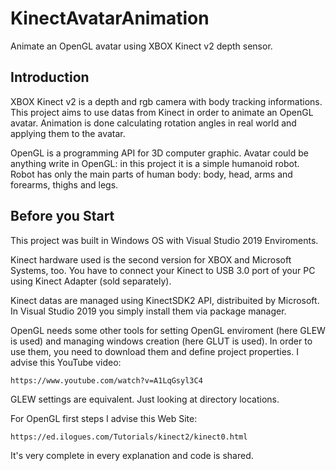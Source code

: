 # KinectAvatarAnimation

Animate an OpenGL avatar using XBOX Kinect v2 depth sensor.

## Introduction

XBOX Kinect v2 is a depth and rgb camera with body tracking informations. This project aims to use datas from Kinect in order to animate an OpenGL avatar. Animation is done calculating rotation angles in real world and applying them to the avatar.<br>

OpenGL is a programming API for 3D computer graphic. Avatar could be anything write in OpenGL: in this project it is a simple humanoid robot. Robot has only the main parts of human body: body, head, arms and forearms, thighs and legs.

## Before you Start

This project was built in Windows OS with Visual Studio 2019 Enviroments.<br>

Kinect hardware used is the second version for XBOX and Microsoft Systems, too. You have to connect your Kinect to USB 3.0 port of your PC using Kinect Adapter (sold separately).<br>

Kinect datas are managed using KinectSDK2 API, distribuited by Microsoft. In Visual Studio 2019 you simply install them via package manager.<br>

OpenGL needs some other tools for setting OpenGL enviroment (here GLEW is used) and managing windows creation (here GLUT is used). In order to use them, you need to download them and define project properties. I advise this YouTube video:
```
https://www.youtube.com/watch?v=A1LqGsyl3C4
```
GLEW settings are equivalent. Just looking at directory locations.<br>

For OpenGL first steps I advise this Web Site:
```
https://ed.ilogues.com/Tutorials/kinect2/kinect0.html
```    
It's very complete in every explanation and code is shared.
